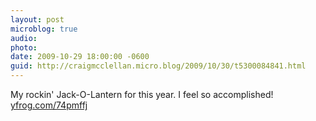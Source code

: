 ```yaml
---
layout: post
microblog: true
audio: 
photo: 
date: 2009-10-29 18:00:00 -0600
guid: http://craigmcclellan.micro.blog/2009/10/30/t5300084841.html
---
```

My rockin' Jack-O-Lantern for this year. I feel so accomplished! [yfrog.com/74pmffj](http://yfrog.com/74pmffj)
